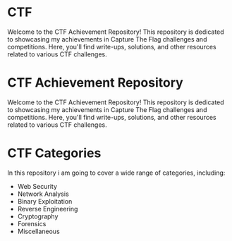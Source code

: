 # CTF
Welcome to the CTF Achievement Repository! This repository is dedicated to showcasing my achievements in Capture The Flag challenges and competitions. Here, you'll find write-ups, solutions, and other resources related to various CTF challenges.

# CTF Achievement Repository
Welcome to the CTF Achievement Repository! This repository is dedicated to showcasing my achievements in Capture The Flag challenges and competitions. Here, you'll find write-ups, solutions, and other resources related to various CTF challenges.

# CTF Categories
In this repository i am going to cover a wide range of categories, including:

 - Web Security
 - Network Analysis
 - Binary Exploitation
 - Reverse Engineering
 - Cryptography
 - Forensics
 - Miscellaneous
